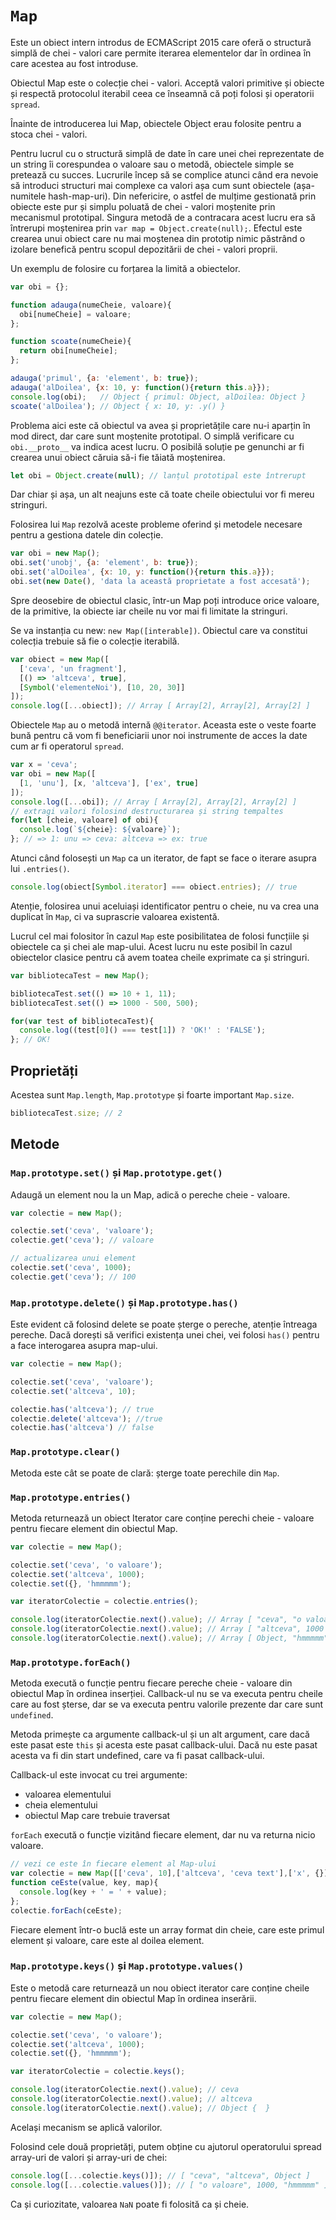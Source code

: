 # `Map`

Este un obiect intern introdus de ECMAScript 2015 care oferă o structură simplă de chei - valori care permite iterarea elementelor dar în ordinea în care acestea au fost introduse.

Obiectul Map este o colecție chei - valori. Acceptă valori primitive și obiecte și respectă protocolul iterabil ceea ce înseamnă că poți folosi și operatorii `spread`.

Înainte de introducerea lui Map, obiectele Object erau folosite pentru a stoca chei - valori.

Pentru lucrul cu o structură simplă de date în care unei chei reprezentate de un string îi corespundea o valoare sau o metodă, obiectele simple se pretează cu succes.
Lucrurile încep să se complice atunci când era nevoie să introduci structuri mai complexe ca valori așa cum sunt obiectele (așa-numitele hash-map-uri).
Din nefericire, o astfel de mulțime gestionată prin obiecte este pur și simplu poluată de chei - valori moștenite prin mecanismul prototipal. Singura metodă de a contracara acest lucru era să întrerupi moștenirea prin `var map = Object.create(null);`. Efectul este crearea unui obiect care nu mai moștenea din prototip nimic păstrând o izolare benefică pentru scopul depozitării de chei - valori proprii.

Un exemplu de folosire cu forțarea la limită a obiectelor.

```javascript
var obi = {};

function adauga(numeCheie, valoare){
  obi[numeCheie] = valoare;
};

function scoate(numeCheie){
  return obi[numeCheie];
};

adauga('primul', {a: 'element', b: true});
adauga('alDoilea', {x: 10, y: function(){return this.a}});
console.log(obi);   // Object { primul: Object, alDoilea: Object }
scoate('alDoilea'); // Object { x: 10, y: .y() }
```

Problema aici este că obiectul va avea și proprietățile care nu-i aparțin în mod direct, dar care sunt moștenite prototipal. O simplă verificare cu `obi.__proto__` va indica acest lucru.
O posibilă soluție pe genunchi ar fi crearea unui obiect căruia să-i fie tăiată moștenirea.

```javascript
let obi = Object.create(null); // lanțul prototipal este întrerupt
```

Dar chiar și așa, un alt neajuns este că toate cheile obiectului vor fi mereu stringuri.

Folosirea lui `Map` rezolvă aceste probleme oferind și metodele necesare pentru a gestiona datele din colecție.

```javascript
var obi = new Map();
obi.set('unobj', {a: 'element', b: true});
obi.set('alDoilea', {x: 10, y: function(){return this.a}});
obi.set(new Date(), 'data la această proprietate a fost accesată');
```

Spre deosebire de obiectul clasic, într-un Map poți introduce orice valoare, de la primitive, la obiecte iar cheile nu vor mai fi limitate la stringuri.

Se va instanția cu new: `new Map([interable])`. Obiectul care va constitui colecția trebuie să fie o colecție iterabilă.

```javascript
var obiect = new Map([
  ['ceva', 'un fragment'],
  [() => 'altceva', true],
  [Symbol('elementeNoi'), [10, 20, 30]]
]);
console.log([...obiect]); // Array [ Array[2], Array[2], Array[2] ]
```

Obiectele `Map` au o metodă internă `@@iterator`. Aceasta este o veste foarte bună pentru că vom fi beneficiarii unor noi instrumente de acces la date cum ar fi operatorul `spread`.

```javascript
var x = 'ceva';
var obi = new Map([
  [1, 'unu'], [x, 'altceva'], ['ex', true]
]);
console.log([...obi]); // Array [ Array[2], Array[2], Array[2] ]
// extragi valori folosind destructurarea și string tempaltes
for(let [cheie, valoare] of obi){
  console.log(`${cheie}: ${valoare}`);
}; // => 1: unu => ceva: altceva => ex: true
```

Atunci când folosești un `Map` ca un iterator, de fapt se face o iterare asupra lui `.entries()`.

```javascript
console.log(obiect[Symbol.iterator] === obiect.entries); // true
```

Atenție, folosirea unui aceluiași identificator pentru o cheie, nu va crea una duplicat în `Map`, ci va suprascrie valoarea existentă.

Lucrul cel mai folositor în cazul `Map` este posibilitatea de folosi funcțiile și obiectele ca și chei ale map-ului. Acest lucru nu este posibil în cazul obiectelor clasice pentru că avem toatea cheile exprimate ca și stringuri.

```javascript
var bibliotecaTest = new Map();

bibliotecaTest.set(() => 10 + 1, 11);
bibliotecaTest.set(() => 1000 - 500, 500);

for(var test of bibliotecaTest){
  console.log((test[0]() === test[1]) ? 'OK!' : 'FALSE');
}; // OK!
```

## Proprietăți

Acestea sunt `Map.length`, `Map.prototype` și foarte important `Map.size`.

```javascript
bibliotecaTest.size; // 2
```

## Metode

### `Map.prototype.set()` și `Map.prototype.get()`

Adaugă un element nou la un Map, adică o pereche cheie - valoare.

```javascript
var colectie = new Map();

colectie.set('ceva', 'valoare');
colectie.get('ceva'); // valoare

// actualizarea unui element
colectie.set('ceva', 1000);
colectie.get('ceva'); // 100
```

### `Map.prototype.delete()` și `Map.prototype.has()`

Este evident că folosind delete se poate șterge o pereche, atenție întreaga pereche. Dacă dorești să verifici existența unei chei, vei folosi `has()` pentru a face interogarea asupra map-ului.

```javascript
var colectie = new Map();

colectie.set('ceva', 'valoare');
colectie.set('altceva', 10);

colectie.has('altceva'); // true
colectie.delete('altceva'); //true
colectie.has('altceva') // false
```

### `Map.prototype.clear()`

Metoda este cât se poate de clară: șterge toate perechile din `Map`.

### `Map.prototype.entries()`

Metoda returnează un obiect Iterator care conține perechi cheie - valoare pentru fiecare element din obiectul Map.

```javascript
var colectie = new Map();

colectie.set('ceva', 'o valoare');
colectie.set('altceva', 1000);
colectie.set({}, 'hmmmmm');

var iteratorColectie = colectie.entries();

console.log(iteratorColectie.next().value); // Array [ "ceva", "o valoare" ]
console.log(iteratorColectie.next().value); // Array [ "altceva", 1000 ]
console.log(iteratorColectie.next().value); // Array [ Object, "hmmmmm" ]
```

### `Map.prototype.forEach()`

Metoda execută o funcție pentru fiecare pereche cheie - valoare din obiectul Map în ordinea inserției. Callback-ul nu se va executa pentru cheile care au fost șterse, dar se va executa pentru valorile prezente dar care sunt `undefined`.

Metoda primește ca argumente callback-ul și un alt argument, care dacă este pasat este `this` și acesta este pasat callback-ului. Dacă nu este pasat acesta va fi din start undefined, care va fi pasat callback-ului.

Callback-ul este invocat cu trei argumente:

- valoarea elementului
- cheia elementului
- obiectul Map care trebuie traversat

`forEach` execută o funcție vizitând fiecare element, dar nu va returna nicio valoare.

```javascript
// vezi ce este în fiecare element al Map-ului
var colectie = new Map([['ceva', 10],['altceva', 'ceva text'],['x', {}]]);
function ceEste(value, key, map){
  console.log(key + ' = ' + value);
};
colectie.forEach(ceEste);
```

Fiecare element într-o buclă este un array format din cheie, care este primul element și valoare, care este al doilea element.

### `Map.prototype.keys()` și `Map.prototype.values()`

Este o metodă care returnează un nou obiect iterator care conține cheile pentru fiecare element din obiectul Map în ordinea inserării.

```javascript
var colectie = new Map();

colectie.set('ceva', 'o valoare');
colectie.set('altceva', 1000);
colectie.set({}, 'hmmmmm');

var iteratorColectie = colectie.keys();

console.log(iteratorColectie.next().value); // ceva
console.log(iteratorColectie.next().value); // altceva
console.log(iteratorColectie.next().value); // Object {  }
```

Același mecanism se aplică valorilor.

Folosind cele două proprietăți, putem obține cu ajutorul operatorului spread array-uri de valori și array-uri de chei:

```javascript
console.log([...colectie.keys()]); // [ "ceva", "altceva", Object ]
console.log([...colectie.values()]); // [ "o valoare", 1000, "hmmmmm" ]
```

Ca și curiozitate, valoarea `NaN` poate fi folosită ca și cheie.
